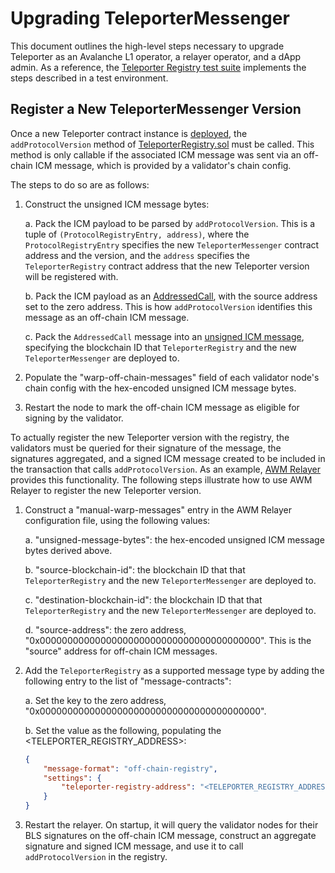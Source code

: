 # Upgrading TeleporterMessenger

This document outlines the high-level steps necessary to upgrade Teleporter as an Avalanche L1 operator, a relayer operator, and a dApp admin. As a reference, the [Teleporter Registry test suite](../../../tests/flows/teleporter_registry.go) implements the steps described in a test environment.

## Register a New TeleporterMessenger Version

Once a new Teleporter contract instance is [deployed](../../../utils/contract-deployment/README.md), the `addProtocolVersion` method of [TeleporterRegistry.sol](./TeleporterRegistry.sol) must be called. This method is only callable if the associated ICM message was sent via an off-chain ICM message, which is provided by a validator's chain config.

The steps to do so are as follows:

1. Construct the unsigned ICM message bytes:

    a. Pack the ICM payload to be parsed by `addProtocolVersion`. This is a tuple of `(ProtocolRegistryEntry, address)`, where the `ProtocolRegistryEntry` specifies the new `TeleporterMessenger` contract address and the version, and the `address` specifies the `TeleporterRegistry` contract address that the new Teleporter version will be registered with.

    b. Pack the ICM payload as an [AddressedCall](https://github.com/ava-labs/avalanchego/blob/v1.11.3/vms/platformvm/warp/payload/addressed_call.go#L15), with the source address set to the zero address. This is how `addProtocolVersion` identifies this message as an off-chain ICM message.
    
    c. Pack the `AddressedCall` message into an [unsigned ICM message](https://github.com/ava-labs/avalanchego/blob/v1.11.3/vms/platformvm/warp/unsigned_message.go#L14), specifying the blockchain ID that `TeleporterRegistry` and the new `TeleporterMessenger` are deployed to.

2. Populate the "warp-off-chain-messages" field of each validator node's chain config with the hex-encoded unsigned ICM message bytes. 

3. Restart the node to mark the off-chain ICM message as eligible for signing by the validator.

To actually register the new Teleporter version with the registry, the validators must be queried for their signature of the message, the signatures aggregated, and a signed ICM message created to be included in the transaction that calls `addProtocolVersion`. As an example, [AWM Relayer](https://github.com/ava-labs/awm-relayer) provides this functionality. The following steps illustrate how to use AWM Relayer to register the new Teleporter version.

1. Construct a "manual-warp-messages" entry in the AWM Relayer configuration file, using the following values:

    a. "unsigned-message-bytes": the hex-encoded unsigned ICM message bytes derived above.

    b. "source-blockchain-id": the blockchain ID that that `TeleporterRegistry` and the new `TeleporterMessenger` are deployed to.

    c. "destination-blockchain-id": the blockchain ID that that `TeleporterRegistry` and the new `TeleporterMessenger` are deployed to.

    d. "source-address": the zero address, "0x0000000000000000000000000000000000000000". This is the "source" address for off-chain ICM messages.

2. Add the `TeleporterRegistry` as a supported message type by adding the following entry to the list of "message-contracts":

    a. Set the key to the zero address, "0x0000000000000000000000000000000000000000".
    
    b. Set the value as the following, populating the <TELEPORTER_REGISTRY_ADDRESS>:
    ```json
    {
        "message-format": "off-chain-registry",
        "settings": {
            "teleporter-registry-address": "<TELEPORTER_REGISTRY_ADDRESS>"
        }
    }
    ```

3. Restart the relayer. On startup, it will query the validator nodes for their BLS signatures on the off-chain ICM message, construct an aggregate signature and signed ICM message, and use it to call `addProtocolVersion` in the registry.
